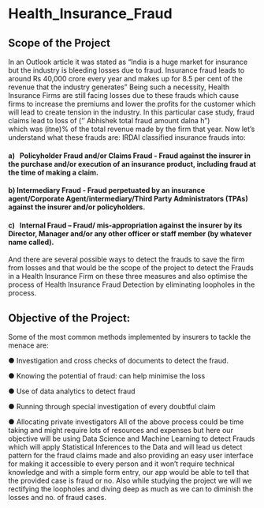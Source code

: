 # Health_Insurance_Fraud
## Scope of the Project
In an Outlook article it was stated as “India is a huge market for insurance but the industry is bleeding losses due to fraud. Insurance fraud leads to around Rs 40,000 crore every year and makes up for 8.5 per cent of the revenue that the industry generates”
Being such a necessity, Health Insurance Firms are still facing losses due to these frauds which cause firms to increase the premiums and lower the profits for the customer which will lead to create tension in the industry. In this particular case study, fraud claims lead to loss of (‘’  Abhishek total fraud amount dalna h”)        
which was (itne)% of the total revenue made by the firm that year.
Now let’s understand what these frauds are:
IRDAI classified insurance frauds into:
#### a)   Policyholder Fraud and/or Claims Fraud - Fraud against the insurer in the purchase and/or execution of an insurance product, including fraud at the time of making a claim.
#### b) Intermediary Fraud - Fraud perpetuated by an insurance agent/Corporate Agent/intermediary/Third Party Administrators (TPAs) against the insurer and/or policyholders.
#### c)   Internal Fraud – Fraud/ mis-appropriation against the insurer by its Director, Manager and/or any other officer or staff member (by whatever name called).
And there are several possible ways to detect the frauds to save the firm from losses and that would be the scope of the project to detect the Frauds in a Health Insurance Firm on these three measures and also optimise the process of Health Insurance Fraud Detection by eliminating loopholes in the process. 
## Objective of the Project:
Some of the most common methods implemented by insurers to tackle the menace are:

● Investigation and cross checks of documents to detect the fraud.

● Knowing the potential of fraud: can help minimise the loss

● Use of data analytics to detect fraud

● Running through special investigation of every doubtful claim

● Allocating private investigators
All of the above process could be time taking and might require lots of resources and expenses but here our objective will be using Data Science and Machine Learning to detect Frauds which will apply Statistical Inferences to the Data and will lead us detect pattern for the fraud claims made and also providing an easy user interface for making it accessible to every person and it won’t require technical knowledge and with a simple form entry, our app would be able to tell that the provided case is fraud or no. Also while studying the project we will we rectifying the loopholes and diving deep as much as we can to diminish the losses and no. of fraud cases. 
